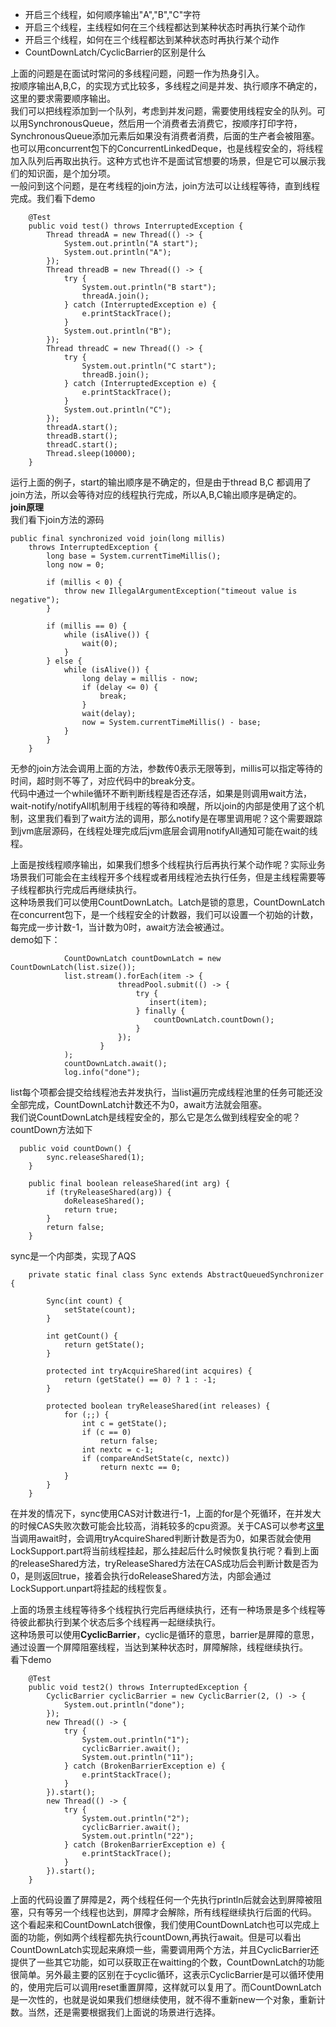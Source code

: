 - 开启三个线程，如何顺序输出"A","B","C"字符  
- 开启三个线程，主线程如何在三个线程都达到某种状态时再执行某个动作   
- 开启三个线程，如何在三个线程都达到某种状态时再执行某个动作   
- CountDownLatch/CyclicBarrier的区别是什么  


上面的问题是在面试时常问的多线程问题，问题一作为热身引入。    
按顺序输出A,B,C，的实现方式比较多，多线程之间是并发、执行顺序不确定的，这里的要求需要顺序输出。  
我们可以把线程添加到一个队列，考虑到并发问题，需要使用线程安全的队列。可以用SynchronousQueue，然后用一个消费者去消费它，按顺序打印字符，SynchronousQueue添加元素后如果没有消费者消费，后面的生产者会被阻塞。也可以用concurrent包下的ConcurrentLinkedDeque，也是线程安全的，将线程加入队列后再取出执行。这种方式也许不是面试官想要的场景，但是它可以展示我们的知识面，是个加分项。   
一般问到这个问题，是在考线程的join方法，join方法可以让线程等待，直到线程完成。我们看下demo   
```
	@Test
	public void test() throws InterruptedException {
		Thread threadA = new Thread(() -> {
			System.out.println("A start");
			System.out.println("A");
		});
		Thread threadB = new Thread(() -> {
			try {
				System.out.println("B start");
				threadA.join();
			} catch (InterruptedException e) {
				e.printStackTrace();
			}
			System.out.println("B");
		});
		Thread threadC = new Thread(() -> {
			try {
				System.out.println("C start");
				threadB.join();
			} catch (InterruptedException e) {
				e.printStackTrace();
			}
			System.out.println("C");
		});
		threadA.start();
		threadB.start();
		threadC.start();
		Thread.sleep(10000);
	}
```
运行上面的例子，start的输出顺序是不确定的，但是由于thread B,C 都调用了join方法，所以会等待对应的线程执行完成，所以A,B,C输出顺序是确定的。   
**join原理**    
我们看下join方法的源码    
```
public final synchronized void join(long millis)
    throws InterruptedException {
        long base = System.currentTimeMillis();
        long now = 0;

        if (millis < 0) {
            throw new IllegalArgumentException("timeout value is negative");
        }

        if (millis == 0) {
            while (isAlive()) {
                wait(0);
            }
        } else {
            while (isAlive()) {
                long delay = millis - now;
                if (delay <= 0) {
                    break;
                }
                wait(delay);
                now = System.currentTimeMillis() - base;
            }
        }
    }
```    
无参的join方法会调用上面的方法，参数传0表示无限等到，millis可以指定等待的时间，超时则不等了，对应代码中的break分支。   
代码中通过一个while循环不断判断线程是否还存活，如果是则调用wait方法，wait-notify/notifyAll机制用于线程的等待和唤醒，所以join的内部是使用了这个机制，这里我们看到了wait方法的调用，那么notify是在哪里调用呢？这个需要跟踪到jvm底层源码，在线程处理完成后jvm底层会调用notifyAll通知可能在wait的线程。    

上面是按线程顺序输出，如果我们想多个线程执行后再执行某个动作呢？实际业务场景我们可能会在主线程开多个线程或者用线程池去执行任务，但是主线程需要等子线程都执行完成后再继续执行。   
这种场景我们可以使用CountDownLatch。Latch是锁的意思，CountDownLatch在concurrent包下，是一个线程安全的计数器，我们可以设置一个初始的计数，每完成一步计数-1，当计数为0时，await方法会被通过。   
demo如下：  
```
            CountDownLatch countDownLatch = new CountDownLatch(list.size());
            list.stream().forEach(item -> {
                        threadPool.submit(() -> {
                            try {
                               insert(item);  
                            } finally {
                                countDownLatch.countDown();
                            }
                        });
                    }
            );
            countDownLatch.await();
            log.info("done");
```
list每个项都会提交给线程池去并发执行，当list遍历完成线程池里的任务可能还没全部完成，CountDownLatch计数还不为0，await方法就会阻塞。    
我们说CountDownLatch是线程安全的，那么它是怎么做到线程安全的呢？   
countDown方法如下   
```
  public void countDown() {
        sync.releaseShared(1);
    }
    
    public final boolean releaseShared(int arg) {
        if (tryReleaseShared(arg)) {
            doReleaseShared();
            return true;
        }
        return false;
    }
```  
sync是一个内部类，实现了AQS   
```
    private static final class Sync extends AbstractQueuedSynchronizer {
    
        Sync(int count) {
            setState(count);
        }

        int getCount() {
            return getState();
        }

        protected int tryAcquireShared(int acquires) {
            return (getState() == 0) ? 1 : -1;
        }

        protected boolean tryReleaseShared(int releases) {            
            for (;;) {
                int c = getState();
                if (c == 0)
                    return false;
                int nextc = c-1;
                if (compareAndSetState(c, nextc))
                    return nextc == 0;
            }
        }
    }
```   
在并发的情况下，sync使用CAS对计数进行-1，上面的for是个死循环，在并发大的时候CAS失败次数可能会比较高，消耗较多的cpu资源。关于CAS可以参考[这里](https://github.com/jmilktea/jmilktea/blob/master/%E5%9F%BA%E7%A1%80/cas.md)   
当调用await时，会调用tryAcquireShared判断计数是否为0，如果否就会使用LockSupport.part将当前线程挂起，那么挂起后什么时候恢复执行呢？看到上面的releaseShared方法，tryReleaseShared方法在CAS成功后会判断计数是否为0，是则返回true，接着会执行doReleaseShared方法，内部会通过LockSupport.unpart将挂起的线程恢复。    

上面的场景主线程等待多个线程执行完后再继续执行，还有一种场景是多个线程等待彼此都执行到某个状态后多个线程再一起继续执行。   
这种场景可以使用**CyclicBarrier**，cyclic是循环的意思，barrier是屏障的意思，通过设置一个屏障阻塞线程，当达到某种状态时，屏障解除，线程继续执行。   
看下demo   
```
	@Test
	public void test2() throws InterruptedException {
		CyclicBarrier cyclicBarrier = new CyclicBarrier(2, () -> {
			System.out.println("done");
		});
		new Thread(() -> {
			try {				
				System.out.println("1");
				cyclicBarrier.await();
                System.out.println("11");
			} catch (BrokenBarrierException e) {
				e.printStackTrace();
			}
		}).start();
		new Thread(() -> {
			try {				
				System.out.println("2");
				cyclicBarrier.await();
                System.out.println("22");
			} catch (BrokenBarrierException e) {
				e.printStackTrace();
			}
		}).start();		
	}
```
上面的代码设置了屏障是2，两个线程任何一个先执行println后就会达到屏障被阻塞，只有等另一个线程也达到，屏障才会解除，所有线程继续执行后面的代码。    
这个看起来和CountDownLatch很像，我们使用CountDownLatch也可以完成上面的功能，例如两个线程都先执行countDown,再执行await。但是可以看出CountDownLatch实现起来麻烦一些，需要调用两个方法，并且CyclicBarrier还提供了一些其它功能，如可以获取正在waitting的个数，CountDownLatch的功能很简单。另外最主要的区别在于cyclic循环，这表示CyclicBarrier是可以循环使用的，使用完后可以调用reset重置屏障，这样就可以复用了。而CountDownLatch是一次性的，也就是说如果我们想继续使用，就不得不重新new一个对象，重新计数。当然，还是需要根据我们上面说的场景进行选择。    
